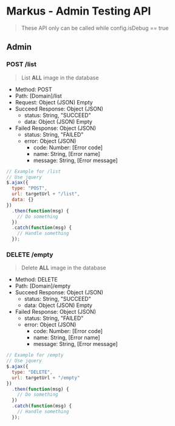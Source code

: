 # Markus - Admin Testing API

> These API only can be called while config.isDebug == true

## Admin

### POST /list

> List **ALL** image in the database

- Method: POST
- Path: [Domain]/list
- Request: Object (JSON) Empty
- Succeed Response: Object (JSON)
  - status: String, "SUCCEED"
  - data: Object (JSON) Empty
- Failed Response: Object (JSON)
  - status: String, "FAILED"
  - error: Object (JSON)
    - code: Number: [Error code]
    - name: String, [Error name]
    - message: String, [Error message]

```javascript
// Example for /list
// Use jquery
$.ajax({
  type: "POST",
  url: targetUrl + "/list",
  data: {}
})
  .then(function(msg) {
    // Do something
  })
  .catch(function(msg) {
    // Handle something
  });
```

### DELETE /empty

> Delete **ALL** image in the database

- Method: DELETE
- Path: [Domain]/empty
- Succeed Response: Object (JSON)
  - status: String, "SUCCEED"
  - data: Object (JSON) Empty
- Failed Response: Object (JSON)
  - status: String, "FAILED"
  - error: Object (JSON)
    - code: Number: [Error code]
    - name: String, [Error name]
    - message: String, [Error message]

```javascript
// Example for /empty
// Use jquery
$.ajax({
  type: "DELETE",
  url: targetUrl + "/empty"
})
  .then(function(msg) {
    // Do something
  })
  .catch(function(msg) {
    // Handle something
  });
```
